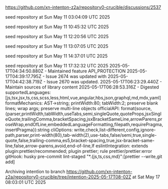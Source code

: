 https://github.com/xn-intenton-z2a/repository0-crucible/discussions/2537

seed repository at Sun May 11 03:04:09 UTC 2025

seed repository at Sun May 11 10:45:32 UTC 2025

seed repository at Sun May 11 12:20:56 UTC 2025

seed repository at Sun May 11 13:07:05 UTC 2025

seed repository at Sun May 11 14:37:01 UTC 2025

seed repository at Sun May 11 17:32:32 UTC 2025
2025-05-17T04:34:50.880Z - Maintained feature API_PROTECTION
2025-05-17T04:39:17.795Z - Issue 2674 was updated with 
2025-05-17T04:42:38.719Z - Issue 2670 was updated.
2025-05-17T06:23:29.440Z - Maintain sources of library content
2025-05-17T06:28:53.316Z - Digested supportedLanguages: [js,tsx,jsx,ts,css,scss,less,html,vue,angular,hbs,json,graphql,md,mdx,yaml]
formatMechanics: AST->string; printWidth:80; tabWidth:2; preserve blank lines; wrap args; preserve multi-line objects
officialAPI: format(source, {parser,printWidth,tabWidth,useTabs,semi,singleQuote,quoteProps,jsxSingleQuote,trailingComma,bracketSpacing,jsxBracketSameLine,arrowParens,proseWrap,endOfLine,embeddedLanguageFormatting,filepath,requirePragma,insertPragma}):string
cliOptions: write,check,list-different,config,ignore-path,parser,print-width(80),tab-width(2),use-tabs,false/semi,true,single-quote,false,trailing-comma,es5,bracket-spacing,true,jsx-bracket-same-line,false,arrow-parens,avoid,end-of-line,lf
eslintIntegration: extends plugin:prettier/recommended; plugin prettier; rule prettier/prettier:error
gitHook: husky pre-commit lint-staged "*.{js,ts,css,md}":[prettier --write,git add]

Archiving intentïon to branch https://github.com/xn-intenton-z2a/repository0-crucible/tree/intention-2025-05-17T08-02Z at Sat May 17 08:03:01 UTC 2025
